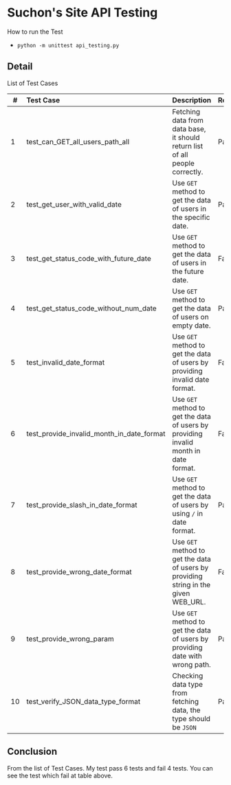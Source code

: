 # Suchon's Site API Testing

How to run the Test          
* ```python -m unittest api_testing.py```

## Detail
List of Test Cases

| # | Test Case  | Description     | Result|
|---|:----------|:------------------|---------|
| 1 | test_can_GET_all_users_path_all | Fetching data from data base, it should return list of all people correctly.  |Pass|
| 2 | test_get_user_with_valid_date | Use ```GET``` method to get the data of users in the specific date. |Pass|
| 3 | test_get_status_code_with_future_date | Use ```GET``` method to get the data of users in the future date. |Fail|
| 4 |test_get_status_code_without_num_date |  Use ```GET``` method to get the data of users on empty date.|Pass|
| 5 | test_invalid_date_format | Use ```GET``` method to get the data of users by providing invalid date format.|Fail|
| 6 | test_provide_invalid_month_in_date_format|Use ```GET``` method to get the data of users by providing invalid month in date format. |Fail|
| 7 | test_provide_slash_in_date_format | Use ```GET``` method to get the data of users by using `/` in date format.|Pass|
| 8 | test_provide_wrong_date_format |Use ```GET``` method to get the data of users by providing string in the given WEB_URL. |Fail|
| 9 | test_provide_wrong_param | Use ```GET``` method to get the data of users by providing date with wrong path.|Pass|
| 10 | test_verify_JSON_data_type_format | Checking data type from fetching data, the type should be ```JSON```|Pass|

## Conclusion
From the list of Test Cases. My test pass 6 tests and fail 4 tests.
You can see the test which fail at table above.
